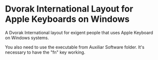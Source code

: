 Dvorak International Layout for Apple Keyboards on Windows
============================

A Dvorak International layout for exigent people that uses Apple Keyboard on Windows systems.

You also need to use the executable from Auxiliar Software folder. It's necessary to have the "fn" key working.